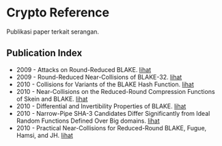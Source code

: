 # Crypto Reference

Publikasi paper terkait serangan.

## Publication Index

* 2009 - Attacks on Round-Reduced BLAKE. [lihat](2009.ji_liangyu.pdf)
* 2009 - Round-Reduced Near-Collisions of BLAKE-32. [lihat](2009.guo_matusiewicz.pdf)
* 2010 - Collisions for Variants of the BLAKE Hash Function. [lihat](2010.vidali_nose_pasalic.pdf)
* 2010 - Near-Collisions on the Reduced-Round Compression Functions of Skein and BLAKE. [lihat](2010.su_wu_wu_dong.pdf)
* 2010 - Differential and Invertibility Properties of BLAKE. [lihat](2010.aumasson_guo_knellwolf_matusiewicz_meier.pdf)
* 2010 - Narrow-Pipe SHA-3 Candidates Differ Significantly from Ideal Random Functions Defined Over Big domains. [lihat](2010.gligoroski.pdf)
* 2010 - Practical Near-Collisions for Reduced-Round BLAKE, Fugue, Hamsi, and JH. [lihat](2010.turan_uyan.pdf)